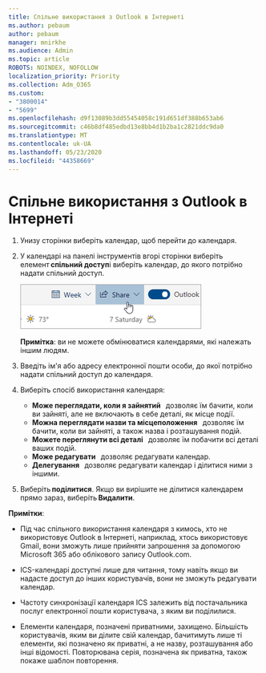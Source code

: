 ```yaml
---
title: Спільне використання з Outlook в Інтернеті
ms.author: pebaum
author: pebaum
manager: mnirkhe
ms.audience: Admin
ms.topic: article
ROBOTS: NOINDEX, NOFOLLOW
localization_priority: Priority
ms.collection: Adm_O365
ms.custom:
- "3800014"
- "5699"
ms.openlocfilehash: d9f13089b3dd55454058c191d651df388b653ab6
ms.sourcegitcommit: c46b8df485edbd13e8bb4d1b2ba1c2821ddc9da0
ms.translationtype: MT
ms.contentlocale: uk-UA
ms.lasthandoff: 05/23/2020
ms.locfileid: "44358669"
---
```

# <a name="sharing-with-outlook-on-the-web"></a>Спільне використання з Outlook в Інтернеті

1. Унизу сторінки виберіть календар, щоб перейти до календаря.

2. У календарі на панелі інструментів вгорі сторінки виберіть елемент **спільний доступ**і виберіть календар, до якого потрібно надати спільний доступ. 

    ![Спільний календар](media/share-calendar.png)

    **Примітка**: ви не можете обмінюватися календарями, які належать іншим людям.

3. Введіть ім'я або адресу електронної пошти особи, до якої потрібно надати спільний доступ до календаря.

4. Виберіть спосіб використання календаря: 
    - **Може переглядати, коли я зайнятий**   дозволяє їм бачити, коли ви зайняті, але не включають в себе деталі, як місце події. 
    - **Можна переглядати назви та місцеположення**   дозволяє їм бачити, коли ви зайняті, а також назва і розташування подій. 
    - **Можете переглянути всі деталі**   дозволяє їм побачити всі деталі ваших подій. 
    - **Може редагувати**   дозволяє редагувати календар. 
    - **Делегування**   дозволяє редагувати календар і ділитися ними з іншими.

5. Виберіть **поділитися**. Якщо ви вирішите не ділитися календарем прямо зараз, виберіть **Видалити**. 

**Примітки**:  

- Під час спільного використання календаря з кимось, хто не використовує Outlook в Інтернеті, наприклад, хтось використовує Gmail, вони зможуть лише прийняти запрошення за допомогою Microsoft 365 або облікового запису Outlook.com. 

- ICS-календарі доступні лише для читання, тому навіть якщо ви надасте доступ до інших користувачів, вони не зможуть редагувати календар. 

- Частоту синхронізації календаря ICS залежить від постачальника послуг електронної пошти користувача, з яким ви поділилися. 

- Елементи календаря, позначені приватними, захищено. Більшість користувачів, яким ви ділите свій календар, бачитимуть лише ті елементи, які позначено як приватні, а не назву, розташування або інші відомості. Повторювана серія, позначена як приватна, також покаже шаблон повторення.
